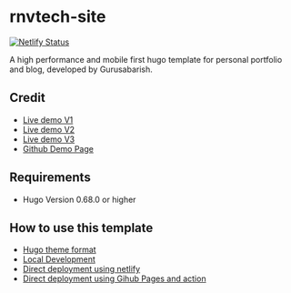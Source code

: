 # rnvtech-site
[![Netlify Status](https://api.netlify.com/api/v1/badges/e1dd29a6-4a97-455f-8ed3-4f79398578bd/deploy-status)](https://app.netlify.com/sites/nervous-hugle-390606/deploys)

<p>A high performance and mobile first hugo template for personal portfolio and blog, developed by Gurusabarish.</p>

## Credit
* [Live demo V1](https://hugo-profile-1.netlify.app/)
* [Live demo V2](https://hugo-profile-2.netlify.app/)
* [Live demo V3](https://hugo-profile-3.netlify.app/)
* [Github Demo Page](https://gurusabarish.github.io/hugo-profile)

## Requirements
* Hugo Version 0.68.0 or higher

## How to use this template
* [Hugo theme format](https://github.com/rinovmrn/rnvtech-site#Hugo-theme-format)
* [Local Development](https://github.com/rinovmrn/rnvtech-site#Local-Development)
* [Direct deployment using netlify](https://github.com/rinovmrn/rnvtech-site#Direct-development-using-netlify)
* [Direct deployment using Gihub Pages and action](https://github.com/rinovmrn/rnvtech-site#Direct-deployment-using-Github-Pages-and-action)
